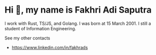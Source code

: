 # Hi 👋, my name is Fakhri Adi Saputra

I work with Rust, TS/JS, and Golang. 
I was born at 15 March 2001.
I still a student of Information Engineering.

See my other contacts
- https://www.linkedin.com/in/fakhrads
